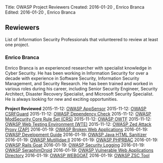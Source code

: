 Title:     OWASP Project Reviewers
Created:   2016-01-20 , Enrico Branca  
Edited:    2016-01-20 , Enrico Branca  

[//]: # (BE SURE THERE ARE NO EMPTY LINES BEFORE 'Title')  
[//]: # (end each line of the metadata with TWO spaces before the newline)  
[//]: # (insert TWO blank lines after the metadata)  
[//]: # (<ADD YOUR TEXT STARTING FROM HERE>)  

## Rewiewers

List of Information Security Professionals that volunteered to review at least one project.

### Enrico Branca

Enrico Branca is an experienced researcher with specialist knowledge in Cyber Security. He has been working in Information Security for over a decade with experience in Software Security, Information Security Management, and Security Research. He has been trained and worked in various roles during his career, including Senior Security Engineer, Security Architect, Disaster Recovery Specialist, and Microsoft Security Specialist. He is always looking for new and exciting opportunities.

**Project Reviewed**
2015-11-12: [OWASP AppSensor](../review/appsensor.md)
2015-11-12: [OWASP CSRFGuard](../review/csrfguard.md)
2015-11-12: [OWASP Dependency Check](../review/dependency_check.md)
2015-11-12: [OWASP ModSecurity Core Rule Set (CRS)](../review/modsecurity_core_rule_set.md)
2015-11-12: [OWASP OWTF](../review/owtf.md)
2015-11-12: [OWASP Web Testing Environment (WTE)](../review/web_testing_environment.md)
2015-11-12: [OWASP Zed Attack Proxy (ZAP)](../review/zap.md)
2016-01-19: [OWASP Broken Web Applications](../review/broken_web_applications.md)
2016-01-19: [OWASP Development Guide](../review/development_guide.md)
2016-01-19: [OWASP Java HTML Sanitizer](../review/java_html_sanitizer.md)
2016-01-19: [OWASP Mutillidae II](../review/mutillidae_2.md)
2016-01-19: [OWASP PHPRBAC](../review/phprbac.md)
2016-01-19: [OWASP Rails Goat](../review/rails_goat.md)
2016-01-19: [OWASP Security Logging](../review/security_logging.md)
2016-01-19: [OWASP SeraphimDroid](../review/seraphimdroid.md)
2016-01-19: [OWASP Vulnerable Web Applications Directory](../review/vulnerable_web_applications_directory.md)
2016-01-19: [OWASP WEBGOAT](../review/webgoat.md)
2016-01-19: [OWASP ZSC Tool](../review/zsc_tool.md)





[//]: # (<STOP HERE - do not write anything after this point !!! >)
